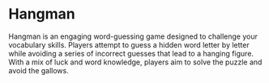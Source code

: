 # Hangman
Hangman is an engaging word-guessing game designed to challenge your vocabulary skills. Players attempt to guess a hidden word letter by letter while avoiding a series of incorrect guesses that lead to a hanging figure. With a mix of luck and word knowledge, players aim to solve the puzzle and avoid the gallows.
